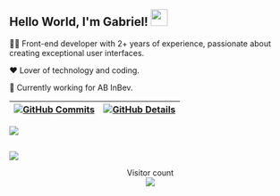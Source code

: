 ## Hello World, I'm Gabriel! <img src=https://github.com/TheDudeThatCode/TheDudeThatCode/blob/master/Assets/Earth.gif width="30">

👨‍💻 Front-end developer with 2+ years of experience, passionate about creating exceptional user interfaces.

❤️ Lover of technology and coding.

🏢 Currently working for AB InBev.

  
 | [![GitHub Commits](http://github-profile-summary-cards.vercel.app/api/cards/productive-time?username=GabrielLSobreira&theme=dracula&utcOffset=-3)](https://github.com/vn7n24fzkq/github-profile-summary-cards) | [![GitHub Details](http://github-profile-summary-cards.vercel.app/api/cards/profile-details?username=GabrielLSobreira&theme=dracula)](https://github.com/vn7n24fzkq/github-profile-summary-cards) |  
 | ----------- | ----------- |


 
  <div>
<a href="https://skillicons.dev"   >
  <img src="https://skillicons.dev/icons?i=html,css,javascript,typescript,react,next,vue,tailwind,sass,materialui,styledcomponents,bootstrap,git,nodejs,express,docker,linux,postman,vercel,mongodb,postgres" />
</a>
  <br />

  </div>

 
##
   <div>
     <img src="https://github-profile-trophy.vercel.app/?username=isaac545454&row=1&column=6&theme=dracula&margin-w=15&margin-h=15"/>
  </div>

<p align="center"> 
  Visitor count<br>
  <img src="https://profile-counter.glitch.me/GabrielLSobreira/count.svg" />
</p>
  
